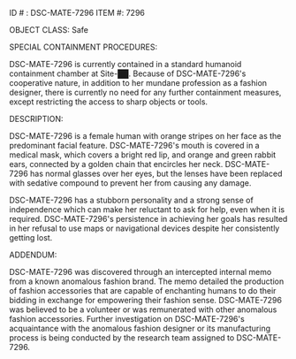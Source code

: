 ID # : DSC-MATE-7296
ITEM #: 7296

OBJECT CLASS: Safe

SPECIAL CONTAINMENT PROCEDURES:

DSC-MATE-7296 is currently contained in a standard humanoid containment chamber at Site-██. Because of DSC-MATE-7296's cooperative nature, in addition to her mundane profession as a fashion designer, there is currently no need for any further containment measures, except restricting the access to sharp objects or tools.

DESCRIPTION:

DSC-MATE-7296 is a female human with orange stripes on her face as the predominant facial feature. DSC-MATE-7296's mouth is covered in a medical mask, which covers a bright red lip, and orange and green rabbit ears, connected by a golden chain that encircles her neck. DSC-MATE-7296 has normal glasses over her eyes, but the lenses have been replaced with sedative compound to prevent her from causing any damage.

DSC-MATE-7296 has a stubborn personality and a strong sense of independence which can make her reluctant to ask for help, even when it is required. DSC-MATE-7296's persistence in achieving her goals has resulted in her refusal to use maps or navigational devices despite her consistently getting lost.

ADDENDUM:

DSC-MATE-7296 was discovered through an intercepted internal memo from a known anomalous fashion brand. The memo detailed the production of fashion accessories that are capable of enchanting humans to do their bidding in exchange for empowering their fashion sense. DSC-MATE-7296 was believed to be a volunteer or was remunerated with other anomalous fashion accessories. Further investigation on DSC-MATE-7296's acquaintance with the anomalous fashion designer or its manufacturing process is being conducted by the research team assigned to DSC-MATE-7296.